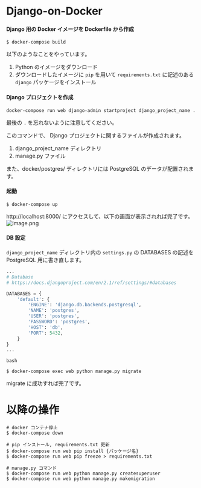 # Django-on-Docker

#### Django 用の Docker イメージを Dockerfile から作成

```shell
$ docker-compose build
```
以下のようなことをやっています。

1. Python のイメージをダウンロード
2. ダウンロードしたイメージに `pip` を用いて `requirements.txt` に記述のある `django` パッケージをインストール

#### Django プロジェクトを作成

```shell
docker-compose run web django-admin startproject django_project_name .

```

最後の `.` を忘れないように注意してください。

このコマンドで、 Django プロジェクトに関するファイルが作成されます。
1. django_project_name ディレクトリ
2. manage.py ファイル

また、docker/postgres/ ディレクトリには PostgreSQL のデータが配置されます。

#### 起動

```shell
$ docker-compose up
```

http://localhost:8000/ にアクセスして、以下の画面が表示されれば完了です。
![image.png](https://qiita-image-store.s3.amazonaws.com/0/190905/d6910059-b01a-ccd0-f5b0-8aa8e9774277.png)

#### DB 設定

`django_project_name` ディレクトリ内の `settings.py` の DATABASES の記述を PostgreSQL 用に書き直します。

```python:settings.py
...
# Database
# https://docs.djangoproject.com/en/2.1/ref/settings/#databases

DATABASES = {
    'default': {
        'ENGINE': 'django.db.backends.postgresql',
        'NAME': 'postgres',
        'USER': 'postgres',
        'PASSWORD': 'postgres',
        'HOST': 'db',
        'PORT': 5432,
    }
}
...
```

```
bash

$ docker-compose exec web python manage.py migrate
```

migrate に成功すれば完了です。


# 以降の操作

```shell
# docker コンテナ停止
$ docker-compose down

# pip インストール, requirements.txt 更新
$ docker-compose run web pip install {パッケージ名}
$ docker-compose run web pip freeze > requirements.txt 

# manage.py コマンド
$ docker-compose run web python manage.py createsuperuser
$ docker-compose run web python manage.py makemigration
```


